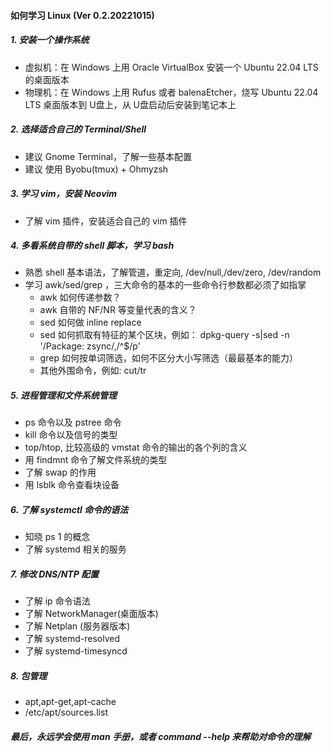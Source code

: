 #### 如何学习 Linux (Ver 0.2.20221015)
##### 1. 安装一个操作系统
  - 虚拟机：在 Windows 上用 Oracle VirtualBox 安装一个 Ubuntu 22.04 LTS 的桌面版本
  - 物理机：在 Windows 上用 Rufus 或者 balenaEtcher，烧写 Ubuntu 22.04 LTS 桌面版本到 U盘上，从 U盘启动后安装到笔记本上
##### 2. 选择适合自己的 Terminal/Shell
  - 建议 Gnome Terminal，了解一些基本配置
  - 建议 使用 Byobu(tmux) + Ohmyzsh 
##### 3. 学习 vim，安装 Neovim
  - 了解 vim 插件，安装适合自己的 vim 插件
##### 4. 多看系统自带的 shell 脚本，学习 bash
  - 熟悉 shell 基本语法，了解管道，重定向, /dev/null,/dev/zero, /dev/random 
  - 学习 awk/sed/grep ，三大命令的基本的一些命令行参数都必须了如指掌
    - awk 如何传递参数？
    - awk 自带的 NF/NR 等变量代表的含义？
    - sed 如何做 inline replace
    - sed 如何抓取有特征的某个区块，例如： dpkg-query -s|sed -n '/Package: zsync/,/^$/p'
    - grep 如何按单词筛选，如何不区分大小写筛选（最最基本的能力）
    - 其他外围命令，例如: cut/tr 
##### 5. 进程管理和文件系统管理
  - ps 命令以及 pstree 命令
  - kill 命令以及信号的类型
  - top/htop, 比较高级的 vmstat 命令的输出的各个列的含义
  - 用 findmnt 命令了解文件系统的类型 
  - 了解 swap 的作用
  - 用 lsblk 命令查看块设备
##### 6. 了解 systemctl 命令的语法
  - 知晓 ps 1 的概念
  - 了解 systemd 相关的服务
##### 7. 修改 DNS/NTP 配置
  - 了解 ip 命令语法
  - 了解 NetworkManager(桌面版本)
  - 了解 Netplan (服务器版本)
  - 了解 systemd-resolved
  - 了解 systemd-timesyncd
##### 8. 包管理
  - apt,apt-get,apt-cache
  - /etc/apt/sources.list

##### 最后，永远学会使用 man 手册，或者 command --help 来帮助对命令的理解

